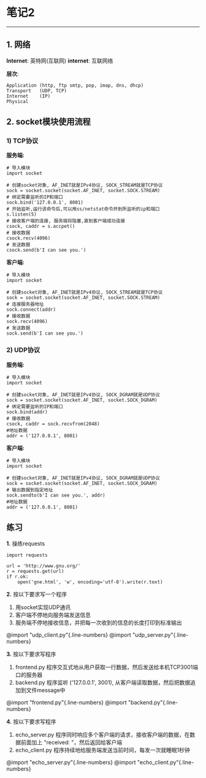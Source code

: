 # 笔记2

---

## 1. 网络

**Internet**: 英特网(互联网)
**internet**: 互联网络

**层次**:

    Application (http, ftp smtp, pop, imap, dns, dhcp)
    Transport   (UDP, TCP)
    Internet    (IP)
    Physical

## 2. socket模块使用流程

### 1) TCP协议

**服务端:**

```python{.line-numbers}
# 导入模块
import socket

# 创建socket对象, AF_INET就是IPv4协议, SOCK_STREAM就是TCP协议
sock = socket.socket(socket.AF_INET, socket.SOCK.STREAM)
# 绑定需要监听的IP和端口
sock.bind('127.0.0.1', 8001)
# 开始监听,运行该命令后,可以用ss/netstat命令开到所监听的ip和端口
s.listen(5)
# 接收客户端的连接, 服务端将阻塞,直到客户端成功连接
csock, caddr = s.accpet()
# 接收数据
csock.recv(4096)
# 发送数据
csock.send(b'I can see you.')
```

**客户端:**

```python{.line-numbers}
# 导入模块
import socket

# 创建socket对象, AF_INET就是IPv4协议, SOCK_STREAM就是TCP协议
sock = socket.socket(socket.AF_INET, socket.SOCK.STREAM)
# 连接服务器地址
sock.connect(addr)
# 接收数据
sock.recv(4096)
# 发送数据
sock.send(b'I can see you.')
```

### 2) UDP协议

**服务端:**

```python{.line-numbers}
# 导入模块
import socket

# 创建socket对象, AF_INET就是IPv4协议, SOCK_DGRAM就是UDP协议
sock = socket.socket(socket.AF_INET, socket.SOCK_DGRAM)
# 绑定需要监听的IP和端口
sock.bind(addr)
# 接收数据
csock, caddr = sock.recvfrom(2048)
#地址数据
addr = ('127.0.0.1', 8001)
```

**客户端:**

```python{.line-numbers}
# 导入模块
import socket

# 创建socket对象, AF_INET就是IPv4协议, SOCK_DGRAM就是UDP协议
sock = socket.socket(socket.AF_INET, socket.SOCK_DGRAM)
# 输出数据到指定地址
sock.sendto(b'I can see you.', addr)
#地址数据
addr = ('127.0.0.1', 8001)
```

## 练习

**1.** 操练requests

```python{.line-numbers}
import requests

url = 'http://www.gnu.org/'
r = requests.get(url)
if r.ok:
    open('gne.html', 'w', encoding='utf-8').write(r.text)
```

**2.** 按以下要求写一个程序

1. 用socket实现UDP通讯
2. 客户端不停地向服务端发送信息
3. 服务端不停地接收信息，并把每一次收到的信息的长度打印到标准输出

@import "udp_client.py"{.line-numbers}
@import "udp_server.py"{.line-numbers}

**3.** 按以下要求写程序

1. frontend.py 程序交互式地从用户获取一行数据，然后发送给本机TCP3001端口的服务器
2. backend.py 程序监听 ('127.0.0.1', 3001), 从客户端读取数据，然后把数据追加到文件message中

@import "frontend.py"{.line-numbers}
@import "backend.py"{.line-numbers}

**4.** 按以下要求写程序

1. echo_server.py 程序同时响应多个客户端的请求，接收客户端的数据，在数据前面加上 "received: "，然后返回给客户端
2. echo_client.py 程序持续地给服务端发送当前时间，每发一次就睡眠1秒钟

@import "echo_server.py"{.line-numbers}
@import "echo_client.py"{.line-numbers}